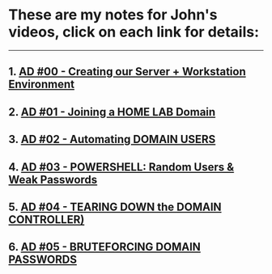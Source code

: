 # These are my notes for John's videos, click on each link for details:
---
## 1. [AD #00 - Creating our Server + Workstation Environment](/video_notes/notes/ad00.md)
## 2. [AD #01 - Joining a HOME LAB Domain](/video_notes/notes/ad01.md)
## 3. [AD #02 - Automating DOMAIN USERS](/video_notes/notes//ad02.md)
## 4. [AD #03 - POWERSHELL: Random Users & Weak Passwords](/video_notes/notes/ad03.md)
## 5. [AD #04 - TEARING DOWN the DOMAIN CONTROLLER)](/video_notes/notes/ad04.md)
## 6. [AD #05 - BRUTEFORCING DOMAIN PASSWORDS](/video_notes/notes/ad05.md)